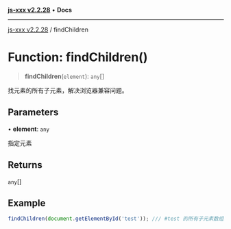 [**js-xxx v2.2.28**](../README.md) • **Docs**

***

[js-xxx v2.2.28](../README.md) / findChildren

# Function: findChildren()

> **findChildren**(`element`): `any`[]

找元素的所有子元素，解决浏览器兼容问题。

## Parameters

• **element**: `any`

指定元素

## Returns

`any`[]

## Example

```ts
findChildren(document.getElementById('test')); /// #test 的所有子元素数组
```
